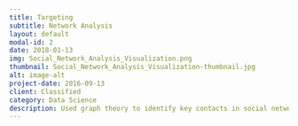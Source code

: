 ```yaml
---
title: Targeting
subtitle: Network Analysis
layout: default
modal-id: 2
date: 2018-01-13
img: Social_Network_Analysis_Visualization.png
thumbnail: Social_Network_Analysis_Visualization-thumbnail.jpg
alt: image-alt
project-date: 2016-09-13
client: Classified
category: Data Science
description: Used graph theory to identify key contacts in social networks, allowing the customer to focus their energy on communicating with right people.
---
```

